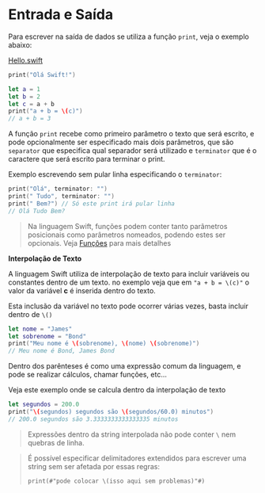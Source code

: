 # Entrada e Saída

Para escrever na saída de dados se utiliza a função `print`, veja o exemplo abaixo:

[Hello.swift](./Exemplos/Hello.swift)
```swift
print("Olá Swift!")

let a = 1
let b = 2
let c = a + b
print("a + b = \(c)")
// a + b = 3
```

A função `print` recebe como primeiro parâmetro o texto que será escrito, e pode opcionalmente ser especificado mais dois parâmetros, que são `separator` que especifica qual separador será utilizado e `terminator` que é o caractere que será escrito para terminar o print.

Exemplo escrevendo sem pular linha especificando o `terminator`:
```swift
print("Olá", terminator: "")
print(" Tudo", terminator: "")
print(" Bem?") // Só este print irá pular linha
// Olá Tudo Bem?
```

> Na linguagem Swift, funções podem conter tanto parâmetros posicionais como parâmetros nomeados, podendo estes ser opcionais. Veja [Funções](Funcoes.md) para mais detalhes

**Interpolação de Texto**

A linguagem Swift utiliza de interpolação de texto para incluir variáveis ou constantes dentro de um texto. no exemplo veja que em `"a + b = \(c)"` o valor da variável **c** é inserida dentro do texto.

Esta inclusão da variável no texto pode ocorrer várias vezes, basta incluir dentro de `\()`
```swift
let nome = "James"
let sobrenome = "Bond"
print("Meu nome é \(sobrenome), \(nome) \(sobrenome)")
// Meu nome é Bond, James Bond
```

Dentro dos parênteses é como uma expressão comum da linguagem, e pode se realizar cálculos, chamar funções, etc...

Veja este exemplo onde se calcula dentro da interpolação de texto
```swift
let segundos = 200.0
print("\(segundos) segundos são \(segundos/60.0) minutos")
// 200.0 segundos são 3.3333333333333335 minutos
```

> Expressões dentro da string interpolada não pode conter `\` nem quebras de linha.

> É possível especificar delimitadores extendidos para escrever uma string sem ser afetada por essas regras: 
>
> `print(#"pode colocar \(isso aqui sem problemas)"#)`

